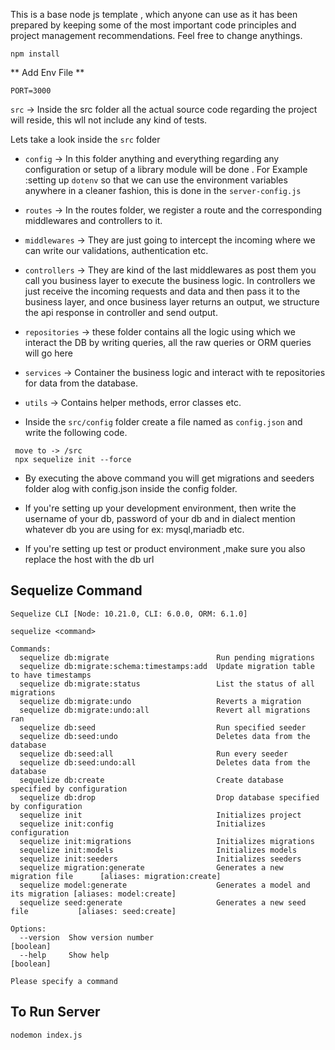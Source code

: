 
This is a base node js template , which anyone can use as it has been prepared by keeping some of the most important code principles and project management recommendations. Feel free to change anythings.
```
npm install
```
** Add Env File **
```
PORT=3000 
```


`src` -> Inside the src folder all the actual source code regarding the project will reside, this wll not include any kind of tests.

Lets take a look inside the `src` folder

- `config` -> In this folder anything and everything regarding any configuration or setup of a library module will be done . For Example :setting up `dotenv` so that we can use the environment variables anywhere in a cleaner fashion, this is done in the `server-config.js`

- `routes` -> In the routes folder, we register a route and the corresponding middlewares and controllers to it.

- `middlewares` -> They are just going to intercept the incoming where we can write our validations, authentication etc.

- `controllers` -> They are kind of the last middlewares as post them you call you business layer to execute the business logic. In controllers we just receive the incoming requests and data and then pass it to the business layer, and once business layer returns an output, we structure the api response in controller and send output.

- `repositories` -> these folder contains all the logic using which we interact the DB by writing queries, all the raw queries or ORM queries will go here

- `services` -> Container the business logic and interact with te repositories for data from the database.

- `utils` -> Contains helper methods, error classes etc.

- Inside the  `src/config` folder create a file named as `config.json` and write the following code.
```
 move to -> /src
 npx sequelize init --force
```
- By executing the above command you will get migrations and seeders folder alog with config.json inside the config folder.
- If you're setting up your development environment, then write the username of your db, password of your db and in dialect mention whatever db you are using for ex: mysql,mariadb etc.

- If you're setting up test or product environment ,make sure you also replace the host with the db url

## Sequelize Command

```
Sequelize CLI [Node: 10.21.0, CLI: 6.0.0, ORM: 6.1.0]

sequelize <command>

Commands:
  sequelize db:migrate                        Run pending migrations
  sequelize db:migrate:schema:timestamps:add  Update migration table to have timestamps
  sequelize db:migrate:status                 List the status of all migrations
  sequelize db:migrate:undo                   Reverts a migration
  sequelize db:migrate:undo:all               Revert all migrations ran
  sequelize db:seed                           Run specified seeder
  sequelize db:seed:undo                      Deletes data from the database
  sequelize db:seed:all                       Run every seeder
  sequelize db:seed:undo:all                  Deletes data from the database
  sequelize db:create                         Create database specified by configuration
  sequelize db:drop                           Drop database specified by configuration
  sequelize init                              Initializes project
  sequelize init:config                       Initializes configuration
  sequelize init:migrations                   Initializes migrations
  sequelize init:models                       Initializes models
  sequelize init:seeders                      Initializes seeders
  sequelize migration:generate                Generates a new migration file      [aliases: migration:create]
  sequelize model:generate                    Generates a model and its migration [aliases: model:create]
  sequelize seed:generate                     Generates a new seed file           [aliases: seed:create]

Options:
  --version  Show version number                                                  [boolean]
  --help     Show help                                                            [boolean]

Please specify a command
```
## To Run Server
```
nodemon index.js
```


